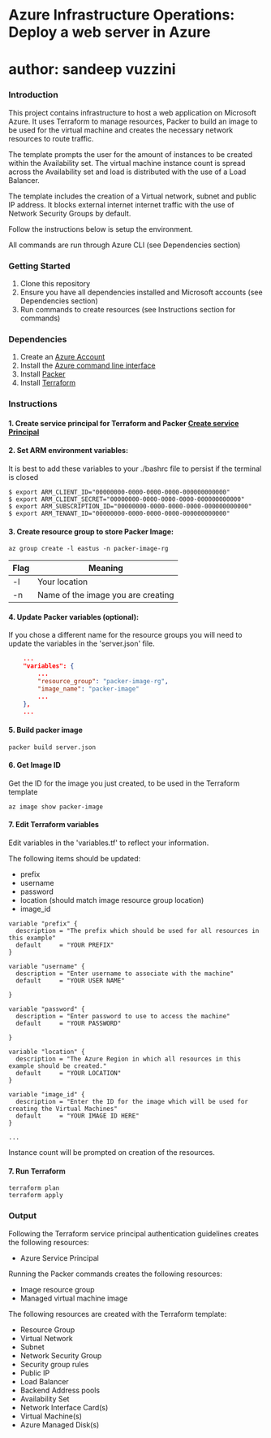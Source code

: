 # Azure Infrastructure Operations: Deploy a web server in Azure
# author: sandeep vuzzini

### Introduction

This project contains infrastructure to host a web application on Microsoft Azure. It uses Terraform to manage resources, Packer to build an
image to be used for the virtual machine and creates the necessary network resources to route traffic.

The template prompts the user for the amount of instances to be created within the Availability set. The virtual machine instance count is spread across the Availability set and load is distributed with the use of a Load Balancer.

The template includes the creation of a Virtual network, subnet and public IP address. It blocks external internet internet traffic with the use of Network Security Groups by default.

Follow the instructions below is setup the environment.

All commands are run through Azure CLI (see Dependencies section)

### Getting Started

1. Clone this repository
2. Ensure you have all dependencies installed and Microsoft accounts (see Dependencies section)
3. Run commands to create resources (see Instructions section for commands)

### Dependencies

1. Create an [Azure Account](https://portal.azure.com)
2. Install the [Azure command line interface](https://docs.microsoft.com/en-us/cli/azure/install-azure-cli?view=azure-cli-latest)
3. Install [Packer](https://www.packer.io/downloads)
4. Install [Terraform](https://www.terraform.io/downloads.html)

### Instructions

#### 1. Create service principal for Terraform and Packer [Create service Principal](https://www.terraform.io/docs/providers/azurerm/guides/service_principal_client_secret.html)

#### 2. Set ARM environment variables:

It is best to add these variables to your ./bashrc file to persist if the terminal is closed

    $ export ARM_CLIENT_ID="00000000-0000-0000-0000-000000000000"
    $ export ARM_CLIENT_SECRET="00000000-0000-0000-0000-000000000000"
    $ export ARM_SUBSCRIPTION_ID="00000000-0000-0000-0000-000000000000"
    $ export ARM_TENANT_ID="00000000-0000-0000-0000-000000000000"

#### 3. Create resource group to store Packer Image:

    az group create -l eastus -n packer-image-rg

| Flag | Meaning                            |
| ---- | ---------------------------------- |
| -l   | Your location                      |
| -n   | Name of the image you are creating |

#### 4. Update Packer variables (optional):

If you chose a different name for the resource groups you will need to update the variables in the 'server.json' file.

```json
    ...
    "variables": {
        ...
        "resource_group": "packer-image-rg",
        "image_name": "packer-image"
        ...
    },
    ...
```

#### 5. Build packer image

    packer build server.json

#### 6. Get Image ID

Get the ID for the image you just created, to be used in the Terraform template

    az image show packer-image

#### 7. Edit Terraform variables

Edit variables in the 'variables.tf' to reflect your information.

The following items should be updated:

- prefix
- username
- password
- location (should match image resource group location)
- image_id

```hcl
variable "prefix" {
  description = "The prefix which should be used for all resources in this example"
  default     = "YOUR PREFIX"
}

variable "username" {
  description = "Enter username to associate with the machine"
  default     = "YOUR USER NAME"

}

variable "password" {
  description = "Enter password to use to access the machine"
  default     = "YOUR PASSWORD"

}

variable "location" {
  description = "The Azure Region in which all resources in this example should be created."
  default     = "YOUR LOCATION"
}

variable "image_id" {
  description = "Enter the ID for the image which will be used for creating the Virtual Machines"
  default     = "YOUR IMAGE ID HERE"
}

...

```

Instance count will be prompted on creation of the resources.

#### 7. Run Terraform

    terraform plan
    terraform apply

### Output

Following the Terraform service principal authentication guidelines creates the following resources:

- Azure Service Principal

Running the Packer commands creates the following resources:

- Image resource group
- Managed virtual machine image

The following resources are created with the Terraform template:

- Resource Group
- Virtual Network
- Subnet
- Network Security Group
- Security group rules
- Public IP
- Load Balancer
- Backend Address pools
- Availability Set
- Network Interface Card(s)
- Virtual Machine(s)
- Azure Managed Disk(s)
